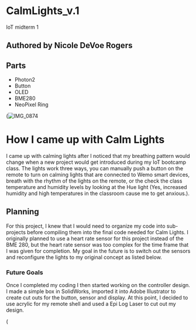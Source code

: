 # CalmLights_v.1
IoT midterm 1
## Authored by Nicole DeVoe Rogers

## Parts
* Photon2
* Button
* OLED
* BME280
* NeoPixel Ring

(![IMG_0874](https://github.com/user-attachments/assets/033349c7-4df8-47a6-ab27-eb72f1b058b8)

# How I came up with Calm Lights
I came up with calming lights after I noticed that my breathing pattern would change when a new project would get introduced during my IoT bootcamp class. The lights work three ways, you can manually push a button on the remote to turn on calming lights that are connected to Wemo smart devices, breath with the rhythm of the lights on the remote, or the check the class temperature and humidity levels by looking at the Hue light (Yes, increased humidity and high temperatures in the classroom cause me to get anxious.).

## Planning
For this project, I knew that I would need to organize my code into sub-projects before compiling them into the final code needed for Calm Lights. I originally planned to use a heart rate sensor for this project instead of the BME 280, but the heart rate sensor was too complex for the time frame that I was given for completion. My goal in the future is to switch out the sensors and reconfigure the lights to my original concept as listed below.

### Future Goals
Once I completed my coding I then started working on the controller design. I made a simple box in SolidWorks, imported it into Adobe Illustrator to create cut outs for the button, sensor and display. At this point, I decided to use acrylic for my remote shell and used a Epi Log Laser to cut out my design.


([](https://www.hackster.io/nicole-devrog/calm-lights-midterm-1-254b44)





